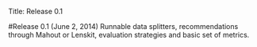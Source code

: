 Title: Release 0.1

#Release 0.1 (June 2, 2014)
Runnable data splitters, recommendations through Mahout or Lenskit, evaluation strategies and basic set of metrics.

